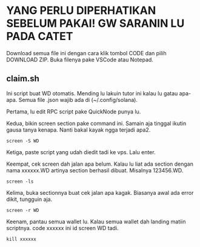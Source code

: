 # YANG PERLU DIPERHATIKAN SEBELUM PAKAI! GW SARANIN LU PADA CATET

Download semua file ini dengan cara klik tombol CODE dan pilih DOWNLOAD ZIP.
Buka filenya pake VSCode atau Notepad.

## claim.sh
Ini script buat WD otomatis. Mending lu lakuin tutor ini kalau lu gatau apa-apa.
Semua file .json wajib ada di (~/.config/solana).

Pertama, lu edit RPC script pake QuickNode punya lu.

Kedua, bikin screen section pake command ini. Samain aja tinggal ikutin gausa tanya kenapa. Nanti bakal kayak ngga terjadi apa2.
```
screen -S WD
```

Ketiga, paste script yang udah diedit tadi ke vps. Lalu enter.

Keempat, cek screen dah jalan apa belum. Kalau lu liat ada section dengan nama xxxxxx.WD artinya section berhasil dibuat. Misalnya 123456.WD.
```
screen -ls
```

Kelima, buka sectionnya buat cek jalan apa kagak. Biasanya awal ada error dikit, tungguin aja.
```
screen -r WD
```

Keenam, pantau semua wallet lu. Kalau semua wallet dah landing matiin scriptnya. code xxxxxx ini id screen WD tadi.
```
kill xxxxxx
```
